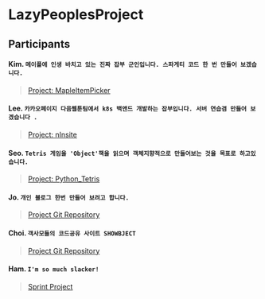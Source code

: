 # LazyPeoplesProject

## Participants

#### Kim. `메이플에 인생 바치고 있는 진짜 잡부 군인입니다. 스파게티 코드 한 번 만들어 보겠습니다.` 
> [Project: MapleItemPicker](https://github.com/kyr9389/mapleItemAnalyzer)  

#### Lee.  `카카오페이지 다음웹툰팀에서 k8s 백앤드 개발하는 잡부입니다. 서버 연습겸 만들어 보겠습니다 .`
> [Project: nInsite](https://github.com/creaton60/nInsite)
  
#### Seo. `Tetris 게임을 'Object'책을 읽으며 객체지향적으로 만들어보는 것을 목표로 하고있습니다.`
> [Project: Python_Tetris](https://github.com/taening/Python_Tetris)  

#### Jo.  `개인 블로그 한번 만들어 보려고 합니다.`
> [Project Git Repository](https://github.com/snustcice/snustcice.github.io)
  

#### Choi.  `객사모들의 코드공유 사이트 SHOWBJECT`
> [Project Git Repository](https://github.com/joi0104/showbject)
   

#### Ham.  `I'm so much slacker!`
> [Sprint Project](https://github.com/net9keep/Sprint)
